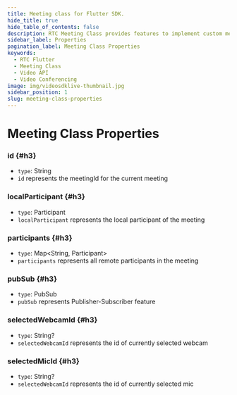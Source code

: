 ```yaml
---
title: Meeting class for Flutter SDK.
hide_title: true
hide_table_of_contents: false
description: RTC Meeting Class provides features to implement custom meeting layout in your application.
sidebar_label: Properties
pagination_label: Meeting Class Properties
keywords:
  - RTC Flutter
  - Meeting Class
  - Video API
  - Video Conferencing
image: img/videosdklive-thumbnail.jpg
sidebar_position: 1
slug: meeting-class-properties
---
```


# Meeting Class Properties

### id {#h3}

- `type`: String
- `id` represents the meetingId for the current meeting

### localParticipant {#h3}

- `type`: Participant
- `localParticipant` represents the local participant of the meeting

### participants {#h3}

- `type`: Map<String, Participant>
- `participants` represents all remote participants in the meeting

### pubSub {#h3}

- `type`: PubSub
- `pubSub` represents Publisher-Subscriber feature

### selectedWebcamId {#h3}

- `type`: String?
- `selectedWebcamId` represents the id of currently selected webcam

### selectedMicId {#h3}

- `type`: String?
- `selectedWebcamId` represents the id of currently selected mic
